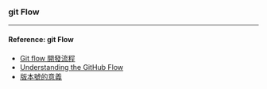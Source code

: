 ### git Flow



----
#### Reference: git Flow
- [Git flow 開發流程](https://ihower.tw/blog/archives/5140)
- [Understanding the GitHub Flow](https://guides.github.com/introduction/flow/)
- [版本號的意義 ](http://semver.org/)
